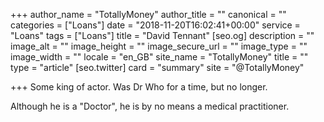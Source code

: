 +++
author_name = "TotallyMoney"
author_title = ""
canonical = ""
categories = ["Loans"]
date = "2018-11-20T16:02:41+00:00"
service = "Loans"
tags = ["Loans"]
title = "David Tennant"
[seo.og]
description = ""
image_alt = ""
image_height = ""
image_secure_url = ""
image_type = ""
image_width = ""
locale = "en_GB"
site_name = "TotallyMoney"
title = ""
type = "article"
[seo.twitter]
card = "summary"
site = "@TotallyMoney"

+++
Some king of actor. Was Dr Who for a time, but no longer.  
  
Although he is a "Doctor", he is by no means a medical practitioner.